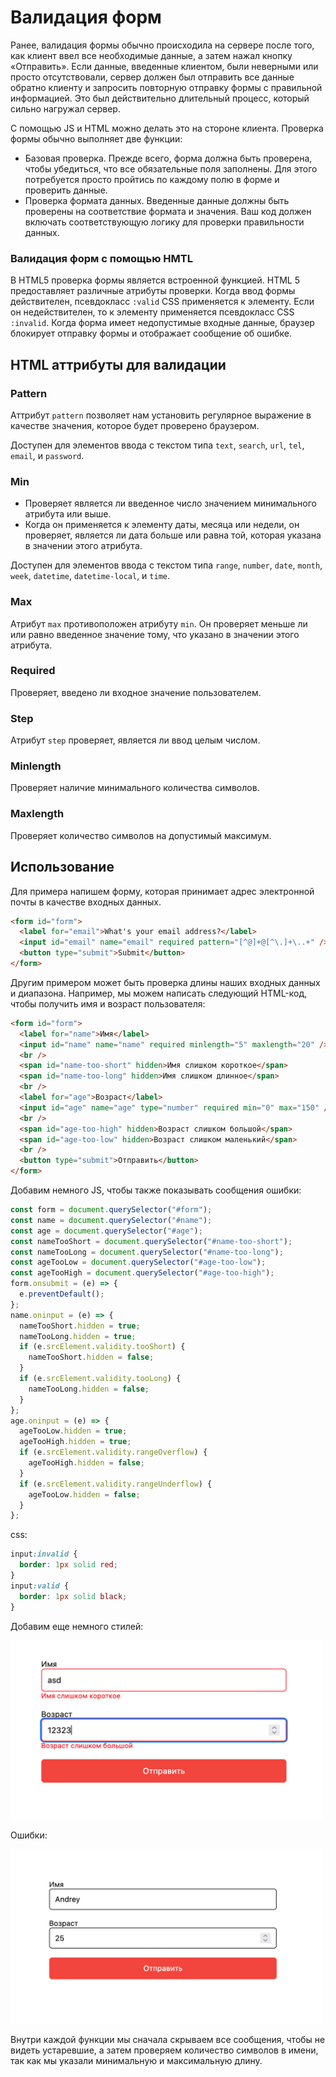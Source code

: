 # Валидация форм

Ранее, валидация формы обычно происходила на сервере после того, как клиент ввел все необходимые данные, а затем нажал кнопку «Отправить». Если данные, введенные клиентом, были неверными или просто отсутствовали, сервер должен был отправить все данные обратно клиенту и запросить повторную отправку формы с правильной информацией. Это был действительно длительный процесс, который сильно нагружал сервер.

С помощью JS и HTML можно делать это на стороне клиента. Проверка формы обычно выполняет две функции:

- Базовая проверка.
  Прежде всего, форма должна быть проверена, чтобы убедиться, что все обязательные поля заполнены. Для этого потребуется просто пройтись по каждому полю в форме и проверить данные.
- Проверка формата данных.
  Введенные данные должны быть проверены на соответствие формата и значения. Ваш код должен включать соответствующую логику для проверки правильности данных.

### Валидация форм с помощью HMTL

В HTML5 проверка формы является встроенной функцией. HTML 5 предоставляет различные атрибуты проверки.
Когда ввод формы действителен, псевдокласс `:valid` CSS применяется к элементу. Если он недействителен, то к элементу применяется псевдокласс CSS `:invalid`.
Когда форма имеет недопустимые входные данные, браузер блокирует отправку формы и отображает сообщение об ошибке.

## HTML аттрибуты для валидации

### Pattern

Аттрибут `pattern` позволяет нам установить регулярное выражение в качестве значения, которое будет проверено браузером.

Доступен для элементов ввода с текстом типа `text`, `search`, `url`, `tel`, `email`, и `password`.

### Min

- Проверяет является ли введенное число значением минимального атрибута или выше.
- Когда он применяется к элементу даты, месяца или недели, он проверяет, является ли дата больше или равна той, которая указана в значении этого атрибута.

Доступен для элементов ввода с текстом типа `range`, `number`, `date`, `month`, `week`, `datetime`, `datetime-local`, и `time`.

### Max

Атрибут `max` противоположен атрибуту `min`. Он проверяет меньше ли или равно введенное значение тому, что указано в значении этого атрибута.

### Required

Проверяет, введено ли входное значение пользователем.

### Step

Атрибут `step` проверяет, является ли ввод целым числом.

### Minlength

Проверяет наличие минимального количества символов.

### Maxlength

Проверяет количество символов на допустимый максимум.

## Использование

Для примера напишем форму, которая принимает адрес электронной почты в качестве входных данных.

```html
<form id="form">
  <label for="email">What's your email address?</label>
  <input id="email" name="email" required pattern="[^@]+@[^\.]+\..+" />
  <button type="submit">Submit</button>
</form>
```

Другим примером может быть проверка длины наших входных данных и диапазона. Например, мы можем написать следующий HTML-код, чтобы получить имя и возраст пользователя:

```html
<form id="form">
  <label for="name">Имя</label>
  <input id="name" name="name" required minlength="5" maxlength="20" />
  <br />
  <span id="name-too-short" hidden>Имя слишком короткое</span>
  <span id="name-too-long" hidden>Имя слишком длинное</span>
  <br />
  <label for="age">Возраст</label>
  <input id="age" name="age" type="number" required min="0" max="150" />
  <br />
  <span id="age-too-high" hidden>Возраст слишком большой</span>
  <span id="age-too-low" hidden>Возраст слишком маленький</span>
  <br />
  <button type="submit">Отправить</button>
</form>
```

Добавим немного JS, чтобы также показывать сообщения ошибки:

```jsx
const form = document.querySelector("#form");
const name = document.querySelector("#name");
const age = document.querySelector("#age");
const nameTooShort = document.querySelector("#name-too-short");
const nameTooLong = document.querySelector("#name-too-long");
const ageTooLow = document.querySelector("#age-too-low");
const ageTooHigh = document.querySelector("#age-too-high");
form.onsubmit = (e) => {
  e.preventDefault();
};
name.oninput = (e) => {
  nameTooShort.hidden = true;
  nameTooLong.hidden = true;
  if (e.srcElement.validity.tooShort) {
    nameTooShort.hidden = false;
  }
  if (e.srcElement.validity.tooLong) {
    nameTooLong.hidden = false;
  }
};
age.oninput = (e) => {
  ageTooLow.hidden = true;
  ageTooHigh.hidden = true;
  if (e.srcElement.validity.rangeOverflow) {
    ageTooHigh.hidden = false;
  }
  if (e.srcElement.validity.rangeUnderflow) {
    ageTooLow.hidden = false;
  }
};
```

css:

```css
input:invalid {
  border: 1px solid red;
}
input:valid {
  border: 1px solid black;
}
```

Добавим еще немного стилей:

<img src="./img1.png" width="500"></img>

Ошибки:

<img src="./img2.png" width="500"></img>

Внутри каждой функции мы сначала скрываем все сообщения, чтобы не видеть устаревшие, а затем проверяем количество символов в имени, так как мы указали минимальную и максимальную длину.
